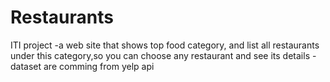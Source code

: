 # Restaurants
ITI project
-a web site that shows top food category, and list all restaurants under this category,so you can choose any restaurant and see its details
-dataset are comming from yelp api 
